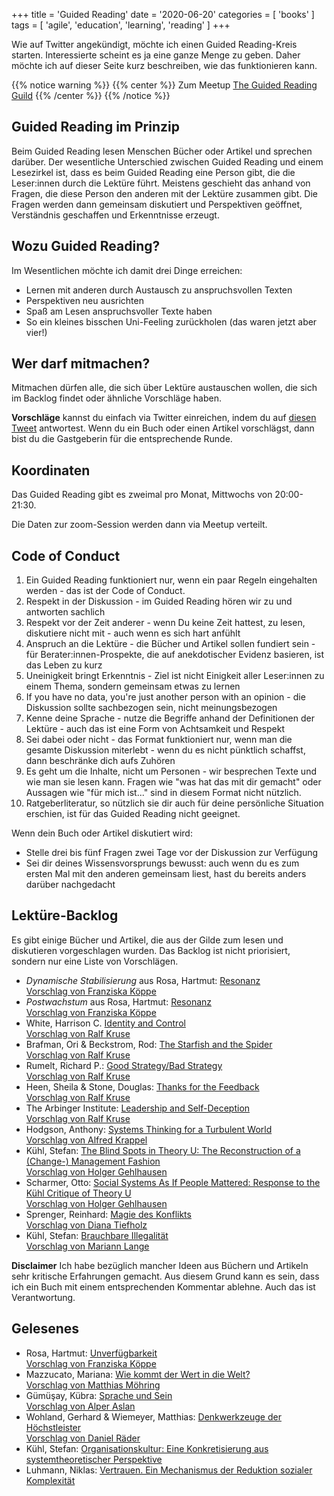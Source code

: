 +++
title = 'Guided Reading'
date = '2020-06-20'
categories = [ 'books' ]
tags = [ 'agile', 'education', 'learning', 'reading' ]
+++

Wie auf Twitter angekündigt, möchte ich einen Guided Reading-Kreis starten.
Interessierte scheint es ja eine ganze Menge zu geben.
Daher möchte ich auf dieser Seite kurz beschreiben, wie das funktionieren kann.
<!--more-->

{{% notice warning %}}
{{% center %}}
Zum Meetup [The Guided Reading Guild](https://www.meetup.com/de-DE/The-Guided-Reading-Guild/)
{{% /center %}}
{{% /notice %}}

## Guided Reading im Prinzip

Beim Guided Reading lesen Menschen Bücher oder Artikel und sprechen darüber.
Der wesentliche Unterschied zwischen Guided Reading und einem Lesezirkel ist, dass es beim Guided Reading eine Person gibt, die die Leser:innen durch die Lektüre führt.
Meistens geschieht das anhand von Fragen, die diese Person den anderen mit der Lektüre zusammen gibt.
Die Fragen werden dann gemeinsam diskutiert und Perspektiven geöffnet, Verständnis geschaffen und Erkenntnisse erzeugt.

## Wozu Guided Reading?

Im Wesentlichen möchte ich damit drei Dinge erreichen:

* Lernen mit anderen durch Austausch zu anspruchsvollen Texten
* Perspektiven neu ausrichten
* Spaß am Lesen anspruchsvoller Texte haben
* So ein kleines bisschen Uni-Feeling zurückholen (das waren jetzt aber vier!)

## Wer darf mitmachen?

Mitmachen dürfen alle, die sich über Lektüre austauschen wollen, die sich im Backlog findet oder ähnliche Vorschläge haben.

**Vorschläge** kannst du einfach via Twitter einreichen, indem du auf [diesen Tweet](https://twitter.com/GerritBeine/status/1273892805379842049?s=20) antwortest.
Wenn du ein Buch oder einen Artikel vorschlägst, dann bist du die Gastgeberin für die entsprechende Runde.

## Koordinaten

Das Guided Reading gibt es zweimal pro Monat, Mittwochs von 20:00-21:30.

Die Daten zur zoom-Session werden dann via Meetup verteilt.

## Code of Conduct

1. Ein Guided Reading funktioniert nur, wenn ein paar Regeln eingehalten werden - das ist der Code of Conduct.
2. Respekt in der Diskussion - im Guided Reading hören wir zu und antworten sachlich
3. Respekt vor der Zeit anderer - wenn Du keine Zeit hattest, zu lesen, diskutiere nicht mit - auch wenn es sich hart anfühlt
4. Anspruch an die Lektüre - die Bücher und Artikel sollen fundiert sein - für Berater:innen-Prospekte, die auf anekdotischer Evidenz basieren, ist das Leben zu kurz
5. Uneinigkeit bringt Erkenntnis - Ziel ist nicht Einigkeit aller Leser:innen zu einem Thema, sondern gemeinsam etwas zu lernen
6. If you have no data, you're just another person with an opinion - die Diskussion sollte sachbezogen sein, nicht meinungsbezogen
7. Kenne deine Sprache - nutze die Begriffe anhand der Definitionen der Lektüre - auch das ist eine Form von Achtsamkeit und Respekt
8. Sei dabei oder nicht - das Format funktioniert nur, wenn man die gesamte Diskussion miterlebt - wenn du es nicht pünktlich schaffst, dann beschränke dich aufs Zuhören
9. Es geht um die Inhalte, nicht um Personen - wir besprechen Texte und wie man sie lesen kann. Fragen wie "was hat das mit dir gemacht" oder Aussagen wie "für mich ist..." sind in diesem Format nicht nützlich.
10. Ratgeberliteratur, so nützlich sie dir auch für deine persönliche Situation erschien, ist für das Guided Reading nicht geeignet.

Wenn dein Buch oder Artikel diskutiert wird:
* Stelle drei bis fünf Fragen zwei Tage vor der Diskussion zur Verfügung
* Sei dir deines Wissensvorsprungs bewusst: auch wenn du es zum ersten Mal mit den anderen gemeinsam liest, hast du bereits anders darüber nachgedacht 

## Lektüre-Backlog

Es gibt einige Bücher und Artikel, die aus der Gilde zum lesen und diskutieren vorgeschlagen wurden.
Das Backlog ist nicht priorisiert, sondern nur eine Liste von Vorschlägen.

* *Dynamische Stabilisierung* aus Rosa, Hartmut: [Resonanz](https://www.goodreads.com/book/show/29765770-resonanz) <br/> [Vorschlag von Franziska Köppe](https://twitter.com/madiko/status/1280745306771140610?s=20)
* *Postwachstum* aus Rosa, Hartmut: [Resonanz](https://www.goodreads.com/book/show/29765770-resonanz) <br/> [Vorschlag von Franziska Köppe](https://twitter.com/madiko/status/1280745306771140610?s=20)
* White, Harrison C. [Identity and Control](https://www.goodreads.com/book/show/2875174-identity-and-control) <br/> [Vorschlag von Ralf Kruse](https://twitter.com/ralfhh)
* Brafman, Ori & Beckstrom, Rod: [The Starfish and the Spider](https://www.goodreads.com/book/show/21314.The_Starfish_and_the_Spider) <br/> [Vorschlag von Ralf Kruse](https://twitter.com/ralfhh)
* Rumelt, Richard P.: [Good Strategy/Bad Strategy](https://www.goodreads.com/book/show/11721966-good-strategy-bad-strategy) <br/> [Vorschlag von Ralf Kruse](https://twitter.com/ralfhh)
* Heen, Sheila & Stone, Douglas: [Thanks for the Feedback](https://www.goodreads.com/book/show/18114120-thanks-for-the-feedback) <br/> [Vorschlag von Ralf Kruse](https://twitter.com/ralfhh)
* The Arbinger Institute: [Leadership and Self-Deception](https://www.goodreads.com/book/show/180463.Leadership_and_Self_Deception) <br/> [Vorschlag von Ralf Kruse](https://twitter.com/ralfhh)
* Hodgson, Anthony: [Systems Thinking for a Turbulent World](https://www.goodreads.com/book/show/48765136-systems-thinking-for-a-turbulent-world) <br/> [Vorschlag von Alfred Krappel](https://twitter.com/AlfredKrappel)
* Kühl, Stefan: [The Blind Spots in Theory U: The Reconstruction of a (Change-) Management Fashion](https://pub.uni-bielefeld.de/download/2942035/2942036/Kühl%2C%20Stefan%3B%20The%20Blind%20Spots%20in%20Theory%20U.%20The%20Reconstruction%20of%20a%20%28Change-%29%20Management%20Fashion%2C%20in%2C%20Journal%20of%20Change%20Management%202020.pdf) <br/> [Vorschlag von Holger Gehlhausen](https://twitter.com/HolgerGelhausen)
* Scharmer, Otto: [Social Systems As If People Mattered: Response to the Kühl Critique of Theory U](https://www.ottoscharmer.com/sites/default/files/SocialSystems.pdf) <br/> [Vorschlag von Holger Gehlhausen](https://twitter.com/HolgerGelhausen)
* Sprenger, Reinhard: [Magie des Konflikts](https://www.goodreads.com/book/show/52269178-magie-des-konflikts) <br/> [Vorschlag von Diana Tiefholz](https://twitter.com/Di_Quiri)
* Kühl, Stefan: [Brauchbare Illegalität](https://www.campus.de/buecher-campus-verlag/wissenschaft/soziologie/brauchbare_illegalitaet-16237.html) <br/> [Vorschlag von Mariann Lange](https://twitter.com/mariann_lange)

**Disclaimer** Ich habe bezüglich mancher Ideen aus Büchern und Artikeln sehr kritische Erfahrungen gemacht.
Aus diesem Grund kann es sein, dass ich ein Buch mit einem entsprechenden Kommentar ablehne.
Auch das ist Verantwortung.

## Gelesenes

* Rosa, Hartmut: [Unverfügbarkeit](https://www.goodreads.com/book/show/43240561-unverf-gbarkeit) <br/> [Vorschlag von Franziska Köppe](https://twitter.com/madiko/status/1280745306771140610?s=20)
* Mazzucato, Mariana: [Wie kommt der Wert in die Welt?](https://www.goodreads.com/book/show/53519773-wie-kommt-der-wert-in-die-welt) <br/> [Vorschlag von Matthias Möhring](https://twitter.com/MathiasMoehring/status/1274307804170502153?s=20)
* Gümüşay, Kübra: [Sprache und Sein](https://www.goodreads.com/book/show/50243029-sprache-und-sein) <br/> [Vorschlag von Alper Aslan](https://twitter.com/AlperAslan1980/status/1289149792241815552)
* Wohland, Gerhard & Wiemeyer, Matthias: [Denkwerkzeuge der Höchstleister](https://www.goodreads.com/book/show/2219387.Denkwerkzeuge_der_H_chstleister) <br/> [Vorschlag von Daniel Räder](https://twitter.com/geraederter_dan/status/1274289915002597377?s=20)
* Kühl, Stefan: [Organisationskultur: Eine Konkretisierung aus systemtheoretischer Perspektive](https://pub.uni-bielefeld.de/download/2931717/2931718/K%C3%BChl%202018%20Organisationskultur%20Managementforschung.pdf)
* Luhmann, Niklas: [Vertrauen. Ein Mechanismus der Reduktion sozialer Komplexität](https://www.goodreads.com/book/show/7727150-vertrauen-ein-mechanismus-der-reduktion-sozialer-komplexit-t)
